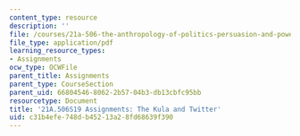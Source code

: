 ```yaml
---
content_type: resource
description: ''
file: /courses/21a-506-the-anthropology-of-politics-persuasion-and-power-spring-2019/c31b4efe748db45213a28fd68639f390_MIT21A_506S19_MidtermExample1.pdf
file_type: application/pdf
learning_resource_types:
- Assignments
ocw_type: OCWFile
parent_title: Assignments
parent_type: CourseSection
parent_uid: 66804546-8062-2b57-04b3-db13cbfc95bb
resourcetype: Document
title: '21A.506S19 Assignments: The Kula and Twitter'
uid: c31b4efe-748d-b452-13a2-8fd68639f390
---
```

